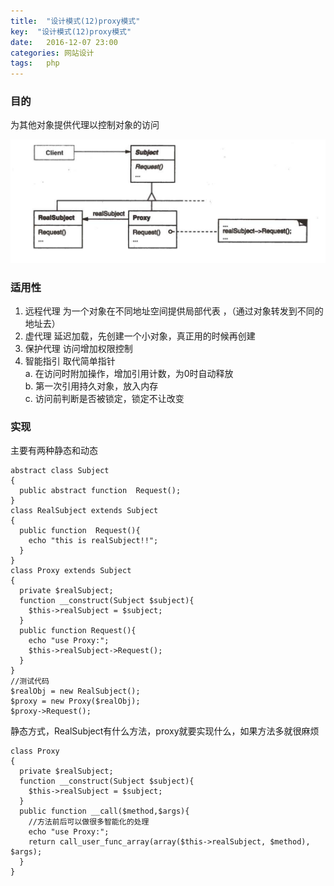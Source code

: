 ```yaml
---
title:  "设计模式(12)proxy模式"
key:  "设计模式(12)proxy模式"
date:   2016-12-07 23:00
categories: 网站设计
tags:   php
---
```


###  目的

为其他对象提供代理以控制对象的访问



![proxy](/images/design_patterns/proxy.png)



###  适用性

1. 远程代理 为一个对象在不同地址空间提供局部代表 ，（通过对象转发到不同的地址去）
2. 虚代理 延迟加载，先创建一个小对象，真正用的时候再创建
3. 保护代理  访问增加权限控制
4. 智能指引 取代简单指针   
a. 在访问时附加操作，增加引用计数，为0时自动释放    
b. 第一次引用持久对象，放入内存   
c. 访问前判断是否被锁定，锁定不让改变   

###  实现

主要有两种静态和动态


    abstract class Subject
    {
      public abstract function  Request();
    }
    class RealSubject extends Subject
    {
      public function  Request(){
        echo "this is realSubject!!";
      }
    }
    class Proxy extends Subject
    {
      private $realSubject;
      function __construct(Subject $subject){
        $this->realSubject = $subject;
      }
      public function Request(){
        echo "use Proxy:";
        $this->realSubject->Request();
      }
    }
    //测试代码
    $realObj = new RealSubject();
    $proxy = new Proxy($realObj);
    $proxy->Request();



静态方式，RealSubject有什么方法，proxy就要实现什么，如果方法多就很麻烦



    class Proxy
    {
      private $realSubject;
      function __construct(Subject $subject){
        $this->realSubject = $subject;
      }
      public function __call($method,$args){  
        //方法前后可以做很多智能化的处理  
        echo "use Proxy:";
        return call_user_func_array(array($this->realSubject, $method), $args);  
      }  
    }





